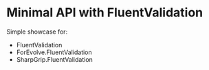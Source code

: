 # Minimal API with FluentValidation

Simple showcase for:
* FluentValidation
* ForEvolve.FluentValidation
* SharpGrip.FluentValidation
